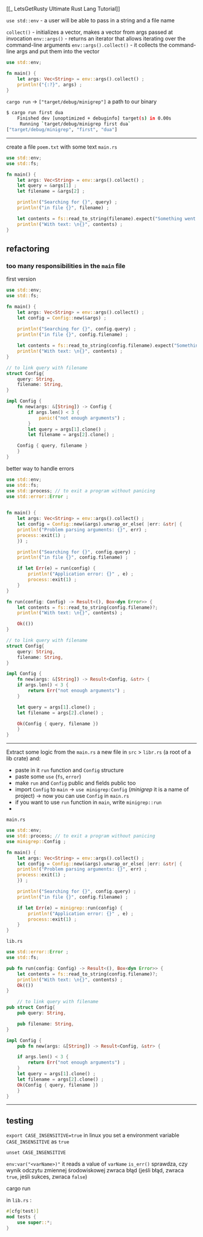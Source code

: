 [[_ LetsGetRusty Ultimate Rust Lang Tutorial]]

`use std::env` - a user will be able to pass in a string and a file name

`collect()` - initializes a vector, makes a vector from args passed at invocation
`env::args()` - returns an iterator that allows iterating over the command-line arguments
`env::args().collect()` - it collects the command-line args and put them into the vector

```rust
use std::env;

fn main() {
	let args: Vec<String> = env::args().collect() ;
	println!("{:?}", args) ;
}
```

`cargo run`  -> `["target/debug/minigrep"]` a path to our binary
```bash
$ cargo run first dua
    Finished dev [unoptimized + debuginfo] target(s) in 0.00s
     Running `target/debug/minigrep first dua`
["target/debug/minigrep", "first", "dua"]
```

---
create a file `poem.txt` with some text
`main.rs`
```rust
use std::env;
use std::fs;

fn main() {
	let args: Vec<String> = env::args().collect() ;
	let query = &args[1] ;
	let filename = &args[2] ;

	println!("Searching for {}", query) ;
	println!("in file {}", filename) ;

	let contents = fs::read_to_string(filename).expect("Something went wrong reading the file") ;
	println!("With text: \n{}", contents) ;
}
```


## refactoring

### too many responsibilities in the `main` file
first version
```rust
use std::env;
use std::fs;

fn main() {
	let args: Vec<String> = env::args().collect() ;
	let config = Config::new(&args) ;
		  
	println!("Searching for {}", config.query) ;
	println!("in file {}", config.filename) ;

	let contents = fs::read_to_string(config.filename).expect("Something went wrong reading the file") ;
	println!("With text: \n{}", contents) ;
}

// to link query with filename
struct Config{
	query: String,
	filename: String,
}

impl Config {
	fn new(args: &[String]) -> Config {
		if args.len() < 3 {
			panic!("not enough arguments") ;
		}
		let query = args[1].clone() ;
		let filename = args[2].clone() ;

	Config { query, filename }
	}
}
```

better way to handle errors
```rust
use std::env;
use std::fs;
use std::process; // to exit a program without panicing
use std::error::Error ;
  

fn main() {
	let args: Vec<String> = env::args().collect() ;
	let config = Config::new(&args).unwrap_or_else( |err: &str| {
	println!("Problem parsing arguments: {}", err) ;
	process::exit(1) ;
	}) ;

	println!("Searching for {}", config.query) ;
	println!("in file {}", config.filename) ;

	if let Err(e) = run(config) {
		println!("Application error: {}" , e) ;
		process::exit(1) ;
	}
}

fn run(config: Config) -> Result<(), Box<dyn Error>> {
	let contents = fs::read_to_string(config.filename)?;
	println!("With text: \n{}", contents) ;

	Ok(())
}

// to link query with filename
struct Config{
	query: String,
	filename: String,
}

impl Config {
	fn new(args: &[String]) -> Result<Config, &str> {
	if args.len() < 3 {
		return Err("not enough arguments") ;
	}

	let query = args[1].clone() ;
	let filename = args[2].clone() ;

	Ok(Config { query, filename })
	}
}
```

------
Extract some logic from the `main.rs`
a new file in `src` > `libr.rs` (a root of a lib crate) and:
- paste in it `run` function and `Config` structure
- paste some `use` (`fs`, `error`)
- make `run` and `Config` public and fields public too
- import `Config` to `main` -> `use minigrep:Config` (*minigrep* it is a name of project) -> now you can use `Config` in `main.rs`
- if you want to use `run` function in `main`, write `minigrep::run`
- 

`main.rs`
```rust
use std::env;
use std::process; // to exit a program without panicing
use minigrep::Config ;

fn main() {
	let args: Vec<String> = env::args().collect() ;
	let config = Config::new(&args).unwrap_or_else( |err: &str| {
	println!("Problem parsing arguments: {}", err) ;
	process::exit(1) ;
	}) ;

	println!("Searching for {}", config.query) ;
	println!("in file {}", config.filename) ;

	if let Err(e) = minigrep::run(config) {
		println!("Application error: {}" , e) ;
		process::exit(1) ;
	}
}
```


`lib.rs`
```rust
use std::error::Error ;
use std::fs;

pub fn run(config: Config) -> Result<(), Box<dyn Error>> {
	let contents = fs::read_to_string(config.filename)?;
	println!("With text: \n{}", contents) ;
	Ok(())
}

	// to link query with filename
pub struct Config{
	pub query: String,

	pub filename: String,
}

impl Config {
	pub fn new(args: &[String]) -> Result<Config, &str> {

	if args.len() < 3 {
		return Err("not enough arguments") ;
	}
	let query = args[1].clone() ;
	let filename = args[2].clone() ;
	Ok(Config { query, filename })
	}
}
```

---
## testing

`export CASE_INSENSITIVE=true` in linux you set a environment variable `CASE_INSENSITIVE` as `true`

`unset CASE_INSENSITIVE`

`env:var("<varName>)"` it reads a value of `varName`
`is_err()` sprawdza, czy wynik odczytu zmiennej środowiskowej zwraca błąd (jeśli  błąd, zwraca `true`, jeśli sukces, zwraca `false`)

cargo run 

in `lib.rs` :
```rust
#[cfg(test)]
mod tests {
	use super::*;
}
```






